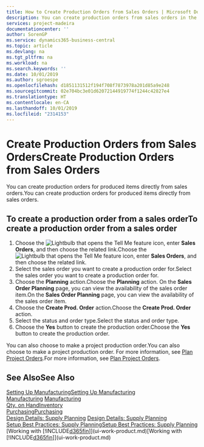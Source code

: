 ```yaml
---
title: How to Create Production Orders from Sales Orders | Microsoft Docs
description: You can create production orders from sales orders in the Sales & Marketing department.
services: project-madeira
documentationcenter: ''
author: SorenGP
ms.service: dynamics365-business-central
ms.topic: article
ms.devlang: na
ms.tgt_pltfrm: na
ms.workload: na
ms.search.keywords: ''
ms.date: 10/01/2019
ms.author: sgroespe
ms.openlocfilehash: d1851131512f194f708f7873978a201d85a9e248
ms.sourcegitcommit: 02e704bc3e01d62072144919774f1244c42827e4
ms.translationtype: HT
ms.contentlocale: en-CA
ms.lasthandoff: 10/01/2019
ms.locfileid: "2314153"
---
```

# <a name="create-production-orders-from-sales-orders"></a><span data-ttu-id="9da5c-103">Create Production Orders from Sales Orders</span><span class="sxs-lookup"><span data-stu-id="9da5c-103">Create Production Orders from Sales Orders</span></span>
<span data-ttu-id="9da5c-104">You can create production orders for produced items directly from sales orders.</span><span class="sxs-lookup"><span data-stu-id="9da5c-104">You can create production orders for produced items directly from sales orders.</span></span>  

## <a name="to-create-a-production-order-from-a-sales-order"></a><span data-ttu-id="9da5c-105">To create a production order from a sales order</span><span class="sxs-lookup"><span data-stu-id="9da5c-105">To create a production order from a sales order</span></span>  

1.  <span data-ttu-id="9da5c-106">Choose the ![Lightbulb that opens the Tell Me feature](media/ui-search/search_small.png "Tell me what you want to do") icon, enter **Sales Orders**, and then choose the related link.</span><span class="sxs-lookup"><span data-stu-id="9da5c-106">Choose the ![Lightbulb that opens the Tell Me feature](media/ui-search/search_small.png "Tell me what you want to do") icon, enter **Sales Orders**, and then choose the related link.</span></span>  
2.  <span data-ttu-id="9da5c-107">Select the sales order you want to create a production order for.</span><span class="sxs-lookup"><span data-stu-id="9da5c-107">Select the sales order you want to create a production order for.</span></span>  
3.  <span data-ttu-id="9da5c-108">Choose the **Planning** action.</span><span class="sxs-lookup"><span data-stu-id="9da5c-108">Choose the **Planning** action.</span></span> <span data-ttu-id="9da5c-109">On the **Sales Order Planning** page, you can view the availability of the sales order item.</span><span class="sxs-lookup"><span data-stu-id="9da5c-109">On the **Sales Order Planning** page, you can view the availability of the sales order item.</span></span>  
4.  <span data-ttu-id="9da5c-110">Choose the **Create Prod. Order** action.</span><span class="sxs-lookup"><span data-stu-id="9da5c-110">Choose the **Create Prod. Order** action.</span></span>  
5.  <span data-ttu-id="9da5c-111">Select the status and order type.</span><span class="sxs-lookup"><span data-stu-id="9da5c-111">Select the status and order type.</span></span>  
6.  <span data-ttu-id="9da5c-112">Choose the **Yes** button to create the production order.</span><span class="sxs-lookup"><span data-stu-id="9da5c-112">Choose the **Yes** button to create the production order.</span></span>

<span data-ttu-id="9da5c-113">You can also choose to make a project production order.</span><span class="sxs-lookup"><span data-stu-id="9da5c-113">You can also choose to make a project production order.</span></span> <span data-ttu-id="9da5c-114">For more information, see [Plan Project Orders](production-how-to-plan-project-orders.md).</span><span class="sxs-lookup"><span data-stu-id="9da5c-114">For more information, see [Plan Project Orders](production-how-to-plan-project-orders.md).</span></span>   

## <a name="see-also"></a><span data-ttu-id="9da5c-115">See Also</span><span class="sxs-lookup"><span data-stu-id="9da5c-115">See Also</span></span>  
[<span data-ttu-id="9da5c-116">Setting Up Manufacturing</span><span class="sxs-lookup"><span data-stu-id="9da5c-116">Setting Up Manufacturing</span></span>](production-configure-production-processes.md)  
<span data-ttu-id="9da5c-117">[Manufacturing](production-manage-manufacturing.md)  </span><span class="sxs-lookup"><span data-stu-id="9da5c-117">[Manufacturing](production-manage-manufacturing.md)  </span></span>  
[<span data-ttu-id="9da5c-118">Qty. on Hand</span><span class="sxs-lookup"><span data-stu-id="9da5c-118">Inventory</span></span>](inventory-manage-inventory.md)  
[<span data-ttu-id="9da5c-119">Purchasing</span><span class="sxs-lookup"><span data-stu-id="9da5c-119">Purchasing</span></span>](purchasing-manage-purchasing.md)  
<span data-ttu-id="9da5c-120">[Design Details: Supply Planning](design-details-supply-planning.md) </span><span class="sxs-lookup"><span data-stu-id="9da5c-120">[Design Details: Supply Planning](design-details-supply-planning.md) </span></span>  
[<span data-ttu-id="9da5c-121">Setup Best Practices: Supply Planning</span><span class="sxs-lookup"><span data-stu-id="9da5c-121">Setup Best Practices: Supply Planning</span></span>](setup-best-practices-supply-planning.md)  
<span data-ttu-id="9da5c-122">[Working with [!INCLUDE[d365fin](includes/d365fin_md.md)]](ui-work-product.md)</span><span class="sxs-lookup"><span data-stu-id="9da5c-122">[Working with [!INCLUDE[d365fin](includes/d365fin_md.md)]](ui-work-product.md)</span></span>
